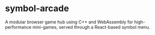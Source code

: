 # symbol-arcade
A modular browser game hub using C++ and WebAssembly for high-performance mini-games, served through a React-based symbol menu.
